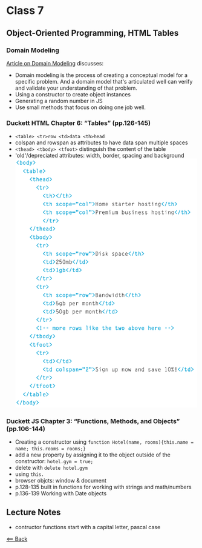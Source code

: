 # Class 7

## Object-Oriented Programming, HTML Tables

### Domain Modeling

[Article on Domain Modeling](https://github.com/codefellows/domain_modeling#domain-modeling) discusses:

- Domain modeling is the process of creating a conceptual model for a specific problem. And a domain model that's articulated well can verify and validate your understanding of that problem.
- Using a constructor to create object instances
- Generating a random number in JS
- Use small methods that focus on doing one job well.

### Duckett HTML Chapter 6: “Tables” (pp.126-145)

- `<table> <tr>row <td>data <th>head`
- colspan and rowspan as attributes to have data span multiple spaces
- `<thead> <tbody> <tfoot>` distinguish the content of the table
- 'old'/depreciated attributes: width, border, spacing and background
![table example](images/table-example.png)

### Duckett JS Chapter 3: “Functions, Methods, and Objects” (pp.106-144)

- Creating a constructor using `function Hotel(name, rooms){this.name = name; this.rooms = rooms;}`
- add a new property by assigning it to the object outside of the constructor: `hotel.gym = true;`
- delete with `delete hotel.gym`
- using `this.`
- browser objcts: window & document
- p.128-135 built in functions for working with strings and math/numbers
- p.136-139 Working with Date objects

## Lecture Notes

- contructor functions start with a capital letter, pascal case

[<== Back](../README.md)
